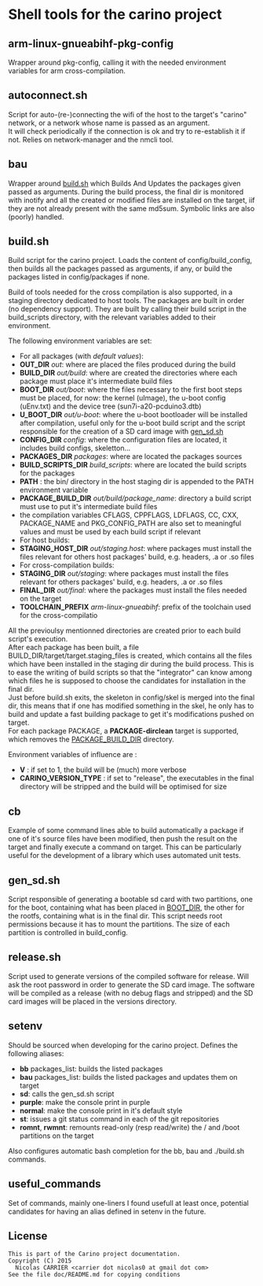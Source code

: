 # Shell tools for the carino project

## arm-linux-gnueabihf-pkg-config

Wrapper around pkg-config, calling it with the needed environment variables for
arm cross-compilation.

## autoconnect.sh

Script for auto-(re-)connecting the wifi of the host to the target's "carino"
network, or a network whose name is passed as an argument.  
It will check periodically if the connection is ok and try to re-establish it if
not. Relies on network-manager and the nmcli tool.

## bau

Wrapper around  [build.sh](#build.sh) which Builds And Updates the packages
given passed as arguments. During the build process, the final dir is monitored
with inotify and all the created or modified files are installed on the target,
iif they are not already present with the same md5sum. Symbolic links are also
(poorly) handled.

## <a name="build_sh"></a>build.sh

Build script for the carino project. Loads the content of config/build\_config,
then builds all the packages passed as arguments, if any, or build the packages
listed in config/packages if none.

Build of tools needed for the cross compilation is also supported, in a staging
directory dedicated to host tools. The packages are built in order (no
dependency support). They are built by calling their build script in the
build\_scripts directory, with the relevant variables added to their
environment.

The following environment variables are set:

* For all packages (with _default values_):
 * **OUT\_DIR** _out_: where are placed the files produced during the build
 * **BUILD\_DIR** _out/build_: where are created the directories where each
   package must place it's intermediate build files
 * <a name="BOOT\_DIR"></a>**BOOT\_DIR** _out/boot_: where the files necessary
   to the first boot steps must be placed, for now: the kernel (uImage), the
   u-boot config (uEnv.txt) and the device tree (sun7i-a20-pcduino3.dtb)
 * **U\_BOOT\_DIR** _out/u-boot_: where the u-boot bootloader will be installed
   after compilation, useful only for the u-boot build script and the script
   responsible for the creation of a SD card image with [gen\_sd.sh](#gen\_sd.sh)
 * **CONFIG\_DIR** _config_: where the configuration files are located, it
   includes build configs, skeletton...
 * **PACKAGES\_DIR** _packages_: where are located the packages sources
 * **BUILD\_SCRIPTS\_DIR** _build\_scripts_: where are located the build scripts
   for the packages
 * **PATH** : the bin/ directory in the host staging dir is appended to the PATH
   environment variable
 * <a name="PACKAGE\_BUILD\_DIR"></a>**PACKAGE\_BUILD\_DIR**
   _out/build/package\_name_: directory a build script must use to put it's
   intermediate build files
 * the compilation variables CFLAGS, CPPFLAGS, LDFLAGS, CC, CXX, PACKAGE\_NAME
   and PKG\_CONFIG\_PATH are also set to meaningful values and must be used by
   each build script if relevant
* For host builds:
 * **STAGING\_HOST\_DIR** _out/staging.host_: where packages must install the
   files relevant for others host packages' build, e.g. headers, .a or .so files
* For cross-compilation builds:
 * **STAGING\_DIR** _out/staging_: where packages must install the files
   relevant for others packages' build, e.g. headers, .a or .so files
 * **FINAL\_DIR** _out/final_: where the packages must install the files needed
   on the target
 * **TOOLCHAIN\_PREFIX** _arm-linux-gnueabihf_: prefix of the toolchain used for
   the cross-compilatio

All the previoulsy mentionned directories are created prior to each build
script's execution.  
After each package has been built, a file
BUILD\_DIR/target/target.staging\_files is created, which contains all the files
which have been installed in the staging dir during the build process. This is
to ease the writing of build scripts so that the "integrator" can know among
which files he is supposed to choose the candidates for installation in the
final dir.  
Just before build.sh exits, the skeleton in config/skel is merged into the
final dir, this means that if one has modified something in the skel, he only
has to build and update a fast building package to get it's modifications pushed
on target.  
For each package PACKAGE, a **PACKAGE-dirclean** target is supported, which
removes the [PACKAGE\_BUILD\_DIR](#PACKAGE\_BUILD\_DIR) directory.

Environment variables of influence are :

* **V** : if set to 1, the build will be (much) more verbose
* **CARINO\_VERSION\_TYPE** : if set to "release", the executables in the final
  directory will be stripped and the build will be optimised for size

## cb

Example of some command lines able to build automatically a package if one of
it's source files have been modified, then push the result on the target and
finally execute a command on target. This can be particularly useful for the
development of a library which uses automated unit tests.

## gen\_sd.sh

Script responsible of generating a bootable sd card with two partitions, one for
the boot, containing what has been placed in [BOOT\_DIR](#BOOT\_DIR), the other
for the rootfs, containing what is in the final dir. This script needs root
permissions because it has to mount the partitions. The size of each partition
is controlled in build\_config.

## release.sh

Script used to generate versions of the compiled software for release. Will ask
the root password in order to generate the SD card image. The software will
be compiled as a release (with no debug flags and stripped) and the SD card
images will be placed in the versions directory.

## setenv

Should be sourced when developing for the carino project. Defines the
following aliases:

* **bb** packages\_list: builds the listed packages
* **bau** packages\_list: builds the listed packages and updates them on target
* **sd**: calls the gen\_sd.sh script
* **purple**: make the console print in purple
* **normal**: make the console print in it's default style
* **st**: issues a git status command in each of the git repositories
* **romnt**, **rwmnt**: remounts read-only (resp read/write) the / and /boot
  partitions on the target

Also configures automatic bash completion for the bb, bau and ./build.sh
commands.

## useful\_commands

Set of commands, mainly one-liners I found usefull at least once, potential
candidates for having an alias defined in setenv in the future.

## License

    This is part of the Carino project documentation.
    Copyright (C) 2015
      Nicolas CARRIER <carrier dot nicolas0 at gmail dot com>
    See the file doc/README.md for copying conditions
